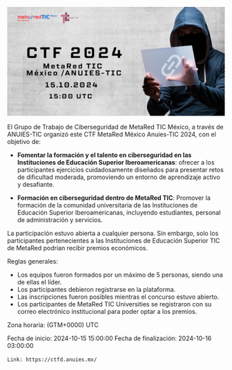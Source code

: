 <p align="center"> <img src="../img_MetaRed Mexico Anuies-TIC 2024/metared.png" /> </p>
El Grupo de Trabajo de Ciberseguridad de MetaRed TIC México, a través de ANUIES-TIC organizó este CTF MetaRed México Anuies-TIC 2024, con el objetivo de:

- **Fomentar la formación y el talento en ciberseguridad en las Instituciones de Educación Superior Iberoamericanas**: ofrecer a los participantes ejercicios cuidadosamente diseñados para presentar retos de dificultad moderada, promoviendo un entorno de aprendizaje activo y desafiante.
  
- **Formación en ciberseguridad dentro de MetaRed TIC**: Promover la formación de la comunidad universitaria de las Instituciones de Educación Superior Iberoamericanas, incluyendo estudiantes, personal de administración y servicios.

La participación estuvo abierta a cualquier persona. Sin embargo, solo los participantes pertenecientes a las Instituciones de Educación Superior TIC de MetaRed podrían recibir premios económicos. 

Reglas generales:

- Los equipos fueron formados por un máximo de 5 personas, siendo una de ellas el líder.
- Los participantes debieron registrarse en la plataforma.
- Las inscripciones fueron posibles mientras el concurso estuvo abierto.
- Los participantes de MetaRed TIC Universities se registraron con su correo electrónico institucional para poder optar a los premios. 

Zona horaria: (GTM+0000) UTC

Fecha de inicio: 2024-10-15 15:00:00	Fecha de finalización: 2024-10-16 03:00:00

```Link: https://ctfd.anuies.mx/```
